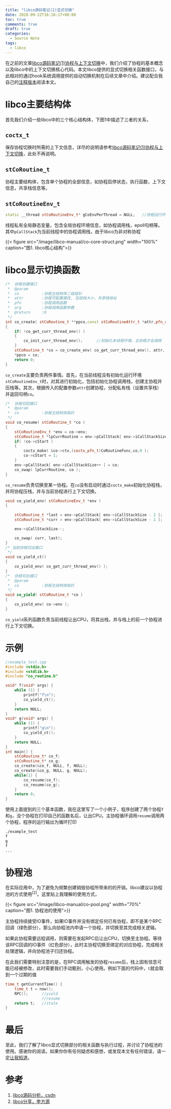 ```yaml
---
title: "libco源码笔记(2)显式切换"
date: 2020-09-22T16:18:17+08:00
toc: true
comments: true
draft: true
categories:
  - Source Note
tags:
  - libco
---
```


在之前的文章[libco源码笔记(1)协程与上下文切换](http://www.changliu.me/post/libco-coroutine/)中，我们介绍了协程的基本概念以及libco中的上下文切换核心代码。本文libco提供的显式切换相关函数接口，与此相对的通过hook系统调用提供的自动切换机制在后续文章中介绍。建议配合我自己的[注释版本](https://github.com/changliu0828/libco)阅读本文。

<!--more-->

# libco主要结构体

首先我们介绍一些libco中的三个核心结构体，下图1中描述了三者的关系，

## `coctx_t`

保存协程切换时所需的上下文信息，详尽的说明请参考[libco源码笔记(1)协程与上下文切换](http://www.changliu.me/post/libco-coroutine/)，此处不再说明。

## `stCoRoutine_t`

协程主要结构体，包含单个协程的全部信息，如协程启停状态，执行函数，上下文信息，共享栈信息等。

## `stCoRoutineEnv_t`

```cpp
static __thread stCoRoutineEnv_t* gCoEnvPerThread = NULL;   //协程运行环境 __thread:线程私有
```

线程私有全局静态变量，包含全局协程环境信息，如协程调用栈，epoll句柄等。其中`pCallStack`为当前线程中的协程调用栈，由于libco为非对称协程

{{< figure src="/image/libco-manual/co-core-struct.png" width="100%" caption="图1. libco核心结构">}}


# libco显示切换函数

```cpp
/*  协程创建接口
 *  @param
 *  co          :协程主结构体二级指针
 *  attr        :协程可配置属性, 包括栈大小、共享栈地址
 *  pfn         :协程调用函数
 *  arg         :协程调用函数参数
 *  @return     :0
 */
int co_create( stCoRoutine_t **ppco,const stCoRoutineAttr_t *attr,pfn_co_routine_t pfn,void *arg )
{
    if( !co_get_curr_thread_env() ) 
    {
        co_init_curr_thread_env();      //初始化本线程环境，主协程才会调用
    }
    stCoRoutine_t *co = co_create_env( co_get_curr_thread_env(), attr, pfn,arg );   //创建协程运行环境, 初始化协程数据
    *ppco = co;
    return 0;
}
```

`co_create`主要负责两件事情。首先，在当前线程没有初始化运行环境`stCoRoutineEnv_t`时，对其进行初始化，包括初始化协程调用栈，创建主协程并压栈等。其次，根据传入的配置参数`attr`创建协程，分配私有栈（设置共享栈）并返回句柄`co`。

```cpp
/*  协程切回接口
 *  @param
 *  co          :协程主结构体指针
 */
void co_resume( stCoRoutine_t *co )
{
    stCoRoutineEnv_t *env = co->env;
    stCoRoutine_t *lpCurrRoutine = env->pCallStack[ env->iCallStackSize - 1 ];  //当前正在运行的协程
    if( !co->cStart )                                                           //第一次进入
    {
        coctx_make( &co->ctx,(coctx_pfn_t)CoRoutineFunc,co,0 );                 //在co->ctx中保存上下文(当前寄存器)
        co->cStart = 1;                                                         //标记为已开始
    }
    env->pCallStack[ env->iCallStackSize++ ] = co;                              //压入协程调用栈
    co_swap( lpCurrRoutine, co );                                               //切换
}
```

`co_resume`负责切换至某一协程。在`co`没有启动时通过`coctx_make`初始化协程栈，并将协程压栈，并与当前协程进行上下文切换。


```cpp
void co_yield_env( stCoRoutineEnv_t *env )
{
    
    stCoRoutine_t *last = env->pCallStack[ env->iCallStackSize - 2 ];
    stCoRoutine_t *curr = env->pCallStack[ env->iCallStackSize - 1 ];

    env->iCallStackSize--;

    co_swap( curr, last);
}
/* 当前协程切出接口
 */
void co_yield_ct()
{
    co_yield_env( co_get_curr_thread_env() );
}
/*  协程切出接口
 *  @param
 *  co          :协程主结构体指针
 */
void co_yield( stCoRoutine_t *co )
{
    co_yield_env( co->env );
}
```

`co_yield`系列函数负责当前线程让出CPU，将其出栈，并与栈上的前一个协程进行上下文切换。

# 示例

```cpp
//example_test.cpp
#include <stdio.h>
#include <stdlib.h>
#include "co_routine.h"

void* f(void* args) {
    while (1) {
        printf("f\n");
        co_yield_ct();
    }
    return NULL;
}
void* g(void* args) {
    while (1) {
        printf("g\n");
        co_yield_ct();
    }
    return NULL;
}
int main() {
    stCoRoutine_t* co_f;
    stCoRoutine_t* co_g;
    co_create(&co_f, NULL, f, NULL); 
    co_create(&co_g, NULL, g, NULL); 
    while(1) {
        co_resume(co_f);
        co_resume(co_g);
    }
    return 0;
}
```

使用上面提到的三个基本函数，我在这里写了一个小例子，程序创建了两个协程`f`和`g`，没个协程在打印自己的函数名后，让出CPU。主协程循环调用`resume`调用两个协程，程序的运行输出为循环打印
```bash
./example_test
f
g
f
...
```

# 协程池

在实际应用中，为了避免为频繁创建销毁协程所带来的的开销。libco建议以协程池的方式使用$^{[2]}$。这里贴上我理解的使用方式，

{{< figure src="/image/libco-manual/co-pool.png" width="70%" caption="图1. 协程池的使用">}}

主协程持续接受IO事件，如果IO事件并没有绑定任何已有协程，即不是某个RPC回调（绿色部分），那么向协程池内申请一个协程，并切换至其完成相关逻辑。

如果此协程需要远程调用，则需要在发起RPC后让出CPU，切换至主协程。等待该RPC回调的IO事件（红色部分），此时主协程切换至绑定的对应协程，完成相关处理逻辑，并向协程池子归还协程。

在此我们需要特别注意的是，在RPC调用触发的协程`resume`后，栈上固有信息可能已经被修改，此时需要我们手动甄别，小心使用。例如下面的代码中，`t`就会取到一个过期的值

```cpp
time_t getCurrentTime() {
    time_t t = now();
    RPC();      //yield
                //resume
    return t;   //stale
}
```

# 最后

至此，我们了解了libco显式切换部分的相关函数与执行过程，并讨论了协程池的使用。感谢你的阅读。如果你你有任何疑虑和感想，或发现本文有任何错误，请一定[让我知道](mailto:changliu0828@gmail.com)。

# 参考

1. [libco源码分析，csdn](https://blog.csdn.net/weixin_43705457/article/details/106863859)
2. [libco分享，李方源](http://purecpp.org/purecpp/static/64a819e99584452aab70a7f9c307717f.pdf)
